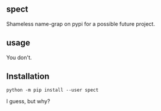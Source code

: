 spect
-----

Shameless name-grap on pypi for a possible future project.

usage
-----

You don't.

Installation
------------

```shell
python -m pip install --user spect
```

I guess, but why?

